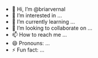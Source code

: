 - 👋 Hi, I’m @briarvernal
- 👀 I’m interested in ...
- 🌱 I’m currently learning ...
- 💞️ I’m looking to collaborate on ...
- 📫 How to reach me ...
- 😄 Pronouns: ...
- ⚡ Fun fact: ...

<!---
briarvernal/briarvernal is a ✨ special ✨ repository because its `README.md` (this file) appears on your GitHub profile.
You can click the Preview link to take a look at your changes.
--->
